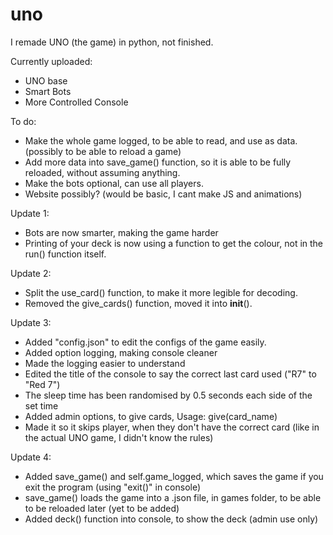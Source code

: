 # uno

I remade UNO (the game) in python, not finished.

Currently uploaded:
  - UNO base
  - Smart Bots
  - More Controlled Console


 To do:
  - Make the whole game logged, to be able to read, and use as data. (possibly to be able to reload a game)
  - Add more data into save_game() function, so it is able to be fully reloaded, without assuming anything.
  - Make the bots optional, can use all players.
  - Website possibly? (would be basic, I cant  make JS and animations)
 
 
Update 1:
  - Bots are now smarter, making the game harder
  - Printing of your deck is now using a function to get the colour, not in the run() function itself.

Update 2:
  - Split the use_card() function, to make it more legible for decoding.
  - Removed the give_cards() function, moved it into __init__().

Update 3:
  - Added "config.json" to edit the configs of the game easily.
  - Added option logging, making console cleaner
  - Made the logging easier to understand
  - Edited the title of the console to say the correct last card used ("R7" to "Red 7")
  - The sleep time has been randomised by 0.5 seconds each side of the set time
  - Added admin options, to give cards, Usage: give(card_name) 
  - Made it so it skips player, when they don't have the correct card (like in the actual UNO game, I didn't know the rules)

Update 4:
  - Added save_game() and self.game_logged, which saves the game if you exit the program (using "exit()" in console)
  - save_game() loads the game into a .json file, in games folder, to be able to be reloaded later (yet to be added)
  - Added deck() function into console, to show the deck (admin use only)
  
